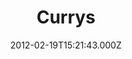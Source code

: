 ---
date: 2012-02-19T15:21:43.000Z
title: Currys
latitude: 52.04160750202858
longitude: 1.0992705681228472
url: https://www.currys.co.uk
category: checkin
---